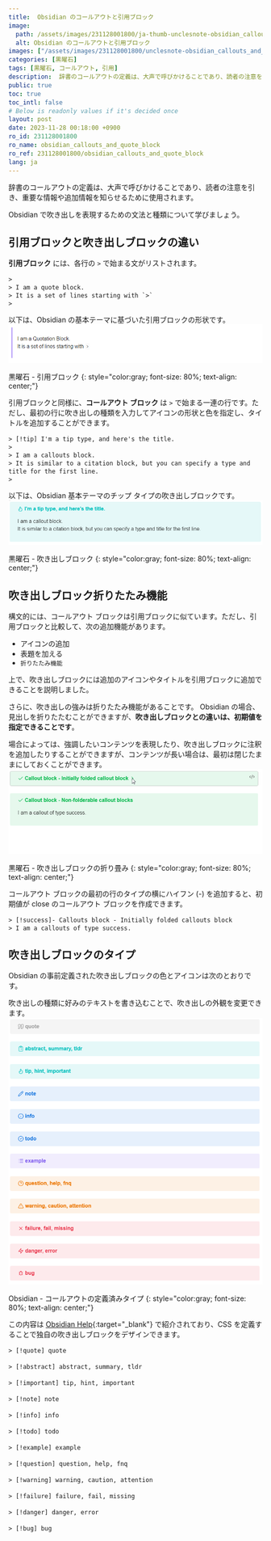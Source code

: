 ```yaml
---
title:  Obsidian のコールアウトと引用ブロック
image:
  path: /assets/images/231128001800/ja-thumb-unclesnote-obsidian_callouts_and_quote_block.png
  alt: Obsidian のコールアウトと引用ブロック
images: ["/assets/images/231128001800/unclesnote-obsidian_callouts_and_quote_block-obsidian-quotation_block.png", "/assets/images/231128001800/unclesnote-obsidian_callouts_and_quote_block-obsidian-callouts_block.png", "/assets/images/231128001800/unclesnote-obsidian_callouts_and_quote_block-obsidian-folding_of_callouts_block.gif", "/assets/images/231128001800/unclesnote-obsidian_callouts_and_quote_block-obsidian-callouts_predefined_types.png"]
categories: [黒曜石]
tags: [黒曜石, コールアウト, 引用]
description:  辞書のコールアウトの定義は、大声で呼びかけることであり、読者の注意を引き、重要な情報や追加情報を知らせるために使用されます。 Obsidian で吹き出しを表現するための文法と型について学びましょう。
public: true
toc: true
toc_intl: false
# Below is readonly values if it's decided once
layout: post
date: 2023-11-28 00:18:00 +0900
ro_id: 231128001800
ro_name: obsidian_callouts_and_quote_block
ro_ref: 231128001800/obsidian_callouts_and_quote_block
lang: ja
---
```

辞書のコールアウトの定義は、大声で呼びかけることであり、読者の注意を引き、重要な情報や追加情報を知らせるために使用されます。  

Obsidian で吹き出しを表現するための文法と種類について学びましょう。  
## 引用ブロックと吹き出しブロックの違い
**引用ブロック** には、各行の `>` で始まる文がリストされます。  

```
> 
> I am a quote block.
> It is a set of lines starting with `>`
> 
```
以下は、Obsidian の基本テーマに基づいた引用ブロックの形状です。  
![黒曜石 - 引用ブロック](/assets/images/231128001800/unclesnote-obsidian_callouts_and_quote_block-obsidian-quotation_block.png)  

黒曜石 - 引用ブロック
{: style="color:gray; font-size: 80%; text-align: center;"}

引用ブロックと同様に、**コールアウト ブロック** は `>` で始まる一連の行です。ただし、最初の行に吹き出しの種類を入力してアイコンの形状と色を指定し、タイトルを追加することができます。  

```
> [!tip] I'm a tip type, and here's the title.
> 
> I am a callouts block. 
> It is similar to a citation block, but you can specify a type and title for the first line.
> 
```
以下は、Obsidian 基本テーマのチップ タイプの吹き出しブロックです。  
![黒曜石 - 吹き出しブロック](/assets/images/231128001800/unclesnote-obsidian_callouts_and_quote_block-obsidian-callouts_block.png)  

黒曜石 - 吹き出しブロック
{: style="color:gray; font-size: 80%; text-align: center;"}

## 吹き出しブロック折りたたみ機能
構文的には、コールアウト ブロックは引用ブロックに似ています。ただし、引用ブロックと比較して、次の追加機能があります。  
- アイコンの追加
- 表題を加える
- `折りたたみ機能`

上で、吹き出しブロックには追加のアイコンやタイトルを引用ブロックに追加できることを説明しました。  

さらに、吹き出しの強みは折りたたみ機能があることです。 Obsidian の場合、見出しを折りたたむことができますが、**吹き出しブロックとの違いは、初期値を指定できることです**。  

場合によっては、強調したいコンテンツを表現したり、吹き出しブロックに注釈を追加したりすることができますが、コンテンツが長い場合は、最初は閉じたままにしておくことができます。  
![黒曜石 - 吹き出しブロックの折り畳み](/assets/images/231128001800/unclesnote-obsidian_callouts_and_quote_block-obsidian-folding_of_callouts_block.gif)  

黒曜石 - 吹き出しブロックの折り畳み
{: style="color:gray; font-size: 80%; text-align: center;"}

コールアウト ブロックの最初の行のタイプの横にハイフン (-) を追加すると、初期値が close のコールアウト ブロックを作成できます。  

```
> [!success]- Callouts block - Initially folded callouts block
> I am a callouts of type success.
```
## 吹き出しブロックのタイプ
Obsidian の事前定義された吹き出しブロックの色とアイコンは次のとおりです。  

吹き出しの種類に好みのテキストを書き込むことで、吹き出しの外観を変更できます。  
![Obsidian - コールアウトの定義済みタイプ](/assets/images/231128001800/unclesnote-obsidian_callouts_and_quote_block-obsidian-callouts_predefined_types.png)  

Obsidian - コールアウトの定義済みタイプ
{: style="color:gray; font-size: 80%; text-align: center;"}

この内容は [Obsidian Help](https://help.obsidian.md/Editing+and+formatting/Callouts){:target="_blank"} で紹介されており、CSS を定義することで独自の吹き出しブロックをデザインできます。  

```
> [!quote] quote

> [!abstract] abstract, summary, tldr

> [!important] tip, hint, important

> [!note] note

> [!info] info

> [!todo] todo

> [!example] example

> [!question] question, help, fnq

> [!warning] warning, caution, attention

> [!failure] failure, fail, missing

> [!danger] danger, error

> [!bug] bug
```
